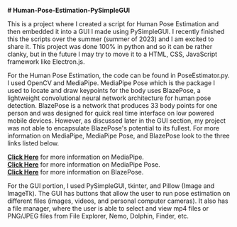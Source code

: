 **# Human-Pose-Estimation-PySimpleGUI**  

This is a project where I created a script for Human Pose Estimation and then embedded it into a GUI I made using PySimpleGUI. I recently finished this the scripts over the summer (summer of 2023) and I am excited to share it.
This project was done 100% in python and so it can be rather clanky, but in the future I may try to move it to a HTML, CSS, JavaScript framework like Electron.js. 

For the Human Pose Estimation, the code can be found in PoseEstimator.py. I used OpenCV and MediaPipe. MediaPipe Pose which is the package I used to locate and draw keypoints for the body uses BlazePose, a lightweight convolutional neural network architecture for human pose detection. BlazePose is a network that produces 33 body points for one person and was designed for quick real time interface on low powered mobile devices. However, as discussed later in the GUI section, my project was not able to encapsulate BlazePose's potential to its fullest. For more information on MediaPipe, MediaPipe Pose, and BlazePose look to the three links listed below.

[**Click Here**](https://github.com/google/mediapipe) for more information on MediaPipe.  
[**Click Here**](https://github.com/google/mediapipe/blob/master/docs/solutions/pose.md) for more information on MediaPipe Pose.  
[**Click Here**](https://ai.googleblog.com/2020/08/on-device-real-time-body-pose-tracking.html) for more information on BlazePose.  

For the GUI portion, I used PySimpleGUI, tkinter, and Pillow (Image and ImageTk). The GUI has buttons that allow the user to run pose estimation on different files (images, videos, and personal computer cameras). It also has a file manager, where the user is able to select and view mp4 files or PNG/JPEG files from File Explorer, Nemo, Dolphin, Finder, etc.

